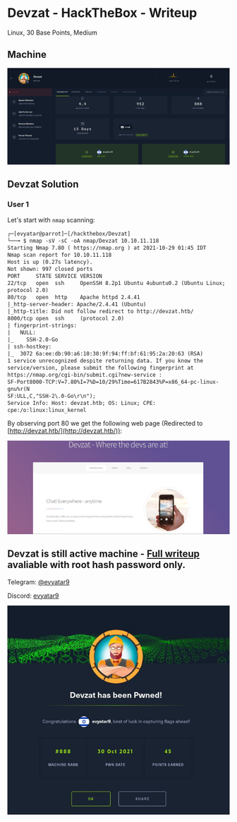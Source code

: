 # Devzat - HackTheBox - Writeup
Linux, 30 Base Points, Medium

## Machine

![‏‏Devzat.JPG](images/Devzat.JPG)


## Devzat Solution

### User 1

Let's start with ```nmap``` scanning:

```console
┌─[evyatar@parrot]─[/hackthebox/Devzat]
└──╼ $ nmap -sV -sC -oA nmap/Devzat 10.10.11.118
Starting Nmap 7.80 ( https://nmap.org ) at 2021-10-29 01:45 IDT
Nmap scan report for 10.10.11.118
Host is up (0.27s latency).
Not shown: 997 closed ports
PORT     STATE SERVICE VERSION
22/tcp   open  ssh     OpenSSH 8.2p1 Ubuntu 4ubuntu0.2 (Ubuntu Linux; protocol 2.0)
80/tcp   open  http    Apache httpd 2.4.41
|_http-server-header: Apache/2.4.41 (Ubuntu)
|_http-title: Did not follow redirect to http://devzat.htb/
8000/tcp open  ssh     (protocol 2.0)
| fingerprint-strings: 
|   NULL: 
|_    SSH-2.0-Go
| ssh-hostkey: 
|_  3072 6a:ee:db:90:a6:10:30:9f:94:ff:bf:61:95:2a:20:63 (RSA)
1 service unrecognized despite returning data. If you know the service/version, please submit the following fingerprint at https://nmap.org/cgi-bin/submit.cgi?new-service :
SF-Port8000-TCP:V=7.80%I=7%D=10/29%Time=617B2843%P=x86_64-pc-linux-gnu%r(N
SF:ULL,C,"SSH-2\.0-Go\r\n");
Service Info: Host: devzat.htb; OS: Linux; CPE: cpe:/o:linux:linux_kernel

```

By observing port 80 we get the following web page (Redirected to [http://devzat.htb/](http://devzat.htb/)):

![port80.JPG](images/port80.JPG)

## Devzat is still active machine - [Full writeup](Devzat-Writeup.pdf) avaliable with root hash password only.

Telegram: [@evyatar9](https://t.me/evyatar9)

Discord: [evyatar9](https://discordapp.com/users/812805349815091251)

![pwn.JPG](images/pwn.JPG)
